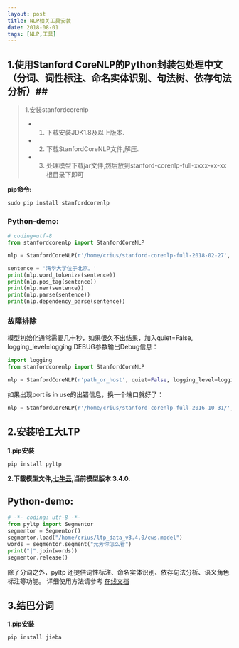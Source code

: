 ```yaml
---
layout: post
title: NLP相关工具安装
date: 2018-08-01
tags: [NLP,工具]
---
```



## 1.使用Stanford CoreNLP的Python封装包处理中文（分词、词性标注、命名实体识别、句法树、依存句法分析）##
>1.安装stanfordcorenlp
>- 1) 下载安装JDK1.8及以上版本.
>- 2) 下载StanfordCoreNLP文件,解压.
>- 3) 处理模型下载jar文件,然后放到stanford-corenlp-full-xxxx-xx-xx根目录下即可

**pip命令:**
``` python
sudo pip install stanfordcorenlp
```

### Python-demo: ###
``` python
# coding=utf-8
from stanfordcorenlp import StanfordCoreNLP

nlp = StanfordCoreNLP(r'/home/crius/stanford-corenlp-full-2018-02-27', lang='zh')

sentence = '清华大学位于北京。'
print(nlp.word_tokenize(sentence))
print(nlp.pos_tag(sentence))
print(nlp.ner(sentence))
print(nlp.parse(sentence))
print(nlp.dependency_parse(sentence))
```

### 故障排除 ###
模型初始化通常需要几十秒，如果很久不出结果，加入quiet=False, logging_level=logging.DEBUG参数输出Debug信息：
``` python
import logging
from stanfordcorenlp import StanfordCoreNLP

nlp = StanfordCoreNLP(r'path_or_host', quiet=False, logging_level=logging.DEBUG)
```

如果出现port is in use的出错信息，换一个端口就好了：
``` python
nlp = StanfordCoreNLP(r'/home/crius/stanford-corenlp-full-2016-10-31/', port=9001, lang='zh')
```

## 2.安装哈工大LTP ##

**1.pip安装**
``` python
pip install pyltp
```
**2.下载模型文件,[七牛云](https://github.com/HIT-SCIR/pyltp),当前模型版本 3.4.0**.


## Python-demo: ##
``` python
# -*- coding: utf-8 -*-
from pyltp import Segmentor
segmentor = Segmentor()
segmentor.load("/home/crius/ltp_data_v3.4.0/cws.model")
words = segmentor.segment("元芳你怎么看")
print("|".join(words))
segmentor.release()
```
除了分词之外，pyltp 还提供词性标注、命名实体识别、依存句法分析、语义角色标注等功能。
详细使用方法请参考 [在线文档](http://pyltp.readthedocs.io/zh_CN/latest/)


## 3.结巴分词 ##

**1.pip安装**
``` python
pip install jieba
```
